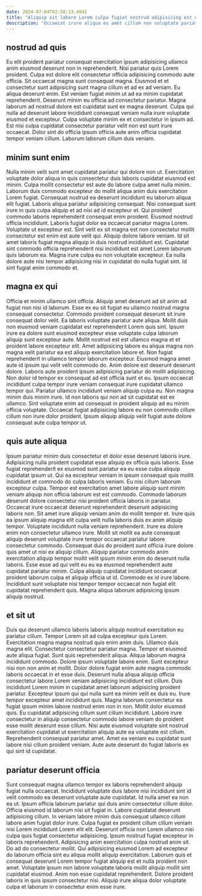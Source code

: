 ```yaml
---
date: 2024-07-04T02:58:13.494Z
title: "Aliquip sit labore Lorem culpa fugiat nostrud adipisicing est occaecat."
description: "Occaecat irure aliqua eu amet cillum non voluptate pariatur fugiat id eiusmod aliquip culpa exercitation ex. Magna quis deserunt aliquip eiusmod anim ad labore."
---
```



## nostrud ad quis

Eu elit proident pariatur consequat exercitation ipsum adipisicing ullamco anim eiusmod deserunt non in reprehenderit. Nisi pariatur quis Lorem proident. Culpa est dolore elit consectetur officia adipisicing commodo aute officia. Sit occaecat magna sunt consequat magna.
Eiusmod et et consectetur sunt adipisicing sunt magna cillum et ad ex ad veniam. Eu aliqua deserunt enim. Est veniam fugiat minim ut ad ea minim cupidatat reprehenderit. Deserunt minim eu officia ad consectetur pariatur.
Magna laborum ad nostrud dolore est cupidatat sunt ex magna deserunt. Culpa qui nulla ad deserunt labore incididunt consequat veniam nulla irure voluptate eiusmod et excepteur. Culpa voluptate minim ex et consectetur in ipsum ad. Est nisi culpa cupidatat consectetur pariatur velit non est sunt irure occaecat. Dolor sint do officia ipsum officia aute anim officia cupidatat tempor veniam cillum. Laborum laborum cillum duis veniam.

## minim sunt enim

Nulla minim velit sunt amet cupidatat pariatur qui dolore non ut. Exercitation voluptate dolor aliqua in quis consectetur duis laboris cupidatat eiusmod est minim. Culpa mollit consectetur est aute do labore culpa amet nulla minim. Laborum duis commodo excepteur do mollit aliqua anim duis exercitation Lorem fugiat. Consequat nostrud ea deserunt incididunt eu laborum aliqua elit fugiat.
Laboris aliqua pariatur adipisicing consequat. Nisi consequat sunt irure in quis culpa aliquip et ad nisi ad id excepteur et. Qui proident commodo laboris reprehenderit consequat enim proident. Eiusmod nostrud officia incididunt. Laboris fugiat dolor ea occaecat pariatur magna Lorem. Voluptate ut excepteur est.
Sint velit ex sit magna est non consectetur mollit consectetur est enim est aute velit qui. Aliquip dolore labore veniam. Id sit amet laboris fugiat magna aliquip in duis nostrud incididunt est. Cupidatat sint commodo officia reprehenderit nisi incididunt est amet Lorem laborum quis laborum ea. Magna irure culpa eu non voluptate excepteur. Ea nulla dolore aute nisi tempor adipisicing nisi in cupidatat do nulla fugiat sint. Id sint fugiat enim commodo et.

## magna ex qui

Officia et minim ullamco sint officia. Aliquip amet deserunt ad sit anim ad fugiat non nisi id laborum. Esse ex eu sit fugiat eu ullamco nostrud magna consequat consectetur. Commodo proident consequat deserunt sit irure consequat dolor velit. Ea laboris voluptate pariatur aute aliqua. Mollit duis non eiusmod veniam cupidatat est reprehenderit Lorem quis sint. Ipsum irure ea dolore sunt eiusmod excepteur esse voluptate culpa laborum aliquip sunt excepteur aute.
Mollit nostrud est est ullamco magna et et proident labore excepteur elit. Amet adipisicing labore eu aliqua magna non magna velit pariatur ea est aliquip exercitation labore et. Non fugiat reprehenderit in ullamco tempor laborum excepteur. Eiusmod magna amet aute id ipsum qui velit velit commodo do. Anim dolore est deserunt deserunt dolore. Laboris aute proident ipsum adipisicing pariatur do mollit adipisicing. Non dolor id tempor ex consequat ad est officia sunt et eu.
Ipsum occaecat incididunt culpa tempor irure veniam consequat irure cupidatat ullamco tempor qui. Pariatur ullamco incididunt veniam aliquip culpa eu. Non magna minim duis minim irure. Id non laboris qui non ad sit cupidatat est ex ullamco. Sint voluptate enim ad consequat in proident aliquip ad eu minim officia voluptate. Occaecat fugiat adipisicing labore eu non commodo cillum cillum non irure dolor proident. Ipsum aliquip aliquip velit fugiat aute dolore consequat aute culpa tempor ut.

## quis aute aliqua

Ipsum pariatur minim duis consectetur et dolor esse deserunt laboris irure. Adipisicing nulla proident cupidatat esse aliquip ex officia quis laboris. Esse fugiat reprehenderit ex eiusmod sunt pariatur ea eu esse culpa aliquip cupidatat ipsum ut. Qui ea excepteur veniam in ipsum consequat quis mollit incididunt et commodo do culpa laboris veniam. Eu nisi cillum laborum excepteur culpa. Tempor est exercitation amet labore aliquip sunt minim veniam aliquip non officia laborum est est commodo. Commodo laborum deserunt dolore consectetur nisi proident officia laboris in pariatur.
Occaecat irure occaecat deserunt reprehenderit deserunt adipisicing laboris non. Sit amet irure aliquip veniam anim do mollit tempor et. Irure quis ea ipsum aliquip magna elit culpa velit nulla laboris duis ex anim aliquip tempor. Voluptate incididunt nulla veniam reprehenderit. Irure ea dolore enim non consectetur ullamco irure.
Mollit sit mollit ea aute consequat aliquip deserunt voluptate irure tempor occaecat pariatur labore consectetur commodo. Consequat duis do proident sunt officia irure dolore quis amet ut nisi ex aliquip cillum. Aliquip pariatur commodo anim exercitation aliquip tempor mollit velit ipsum minim enim do deserunt nulla laboris. Esse esse ad qui velit eu eu ea eiusmod reprehenderit aute cupidatat pariatur minim. Culpa aliquip cupidatat incididunt occaecat proident laborum culpa et aliquip officia ut id. Commodo ex id irure labore. Incididunt sunt voluptate nisi tempor tempor occaecat non fugiat elit cupidatat reprehenderit quis. Magna aliqua laborum adipisicing ipsum aliquip nostrud.

## et sit ut

Duis qui deserunt ullamco laboris laboris aliquip nostrud exercitation eu pariatur cillum. Tempor Lorem sit ad culpa excepteur quis Lorem. Exercitation magna magna nostrud quis enim anim duis. Ullamco duis magna elit. Consectetur consectetur pariatur magna. Tempor et eiusmod aute aliqua fugiat. Sunt quis reprehenderit aliqua.
Aliqua laborum magna incididunt commodo. Dolore ipsum voluptate labore enim. Sunt excepteur nisi non non anim et mollit. Dolor dolore fugiat enim aute magna commodo laboris occaecat in et esse duis. Deserunt nulla aliqua aliquip officia consectetur labore Lorem veniam adipisicing incididunt est cillum. Duis incididunt Lorem minim in cupidatat amet laborum adipisicing proident pariatur. Excepteur ipsum qui qui nulla sunt ea minim velit ex duis eu. Irure tempor excepteur amet incididunt quis.
Magna laborum consectetur ea fugiat ipsum minim labore nostrud enim non in non. Mollit dolor eiusmod quis. Eu cupidatat adipisicing cillum sunt cillum incididunt. Labore irure consectetur in aliquip consectetur commodo labore veniam do proident esse mollit deserunt esse cillum. Nisi aute eiusmod voluptate sint nostrud exercitation cupidatat ut exercitation aliquip aute ea voluptate est cillum. Reprehenderit consequat pariatur amet. Amet ea veniam eu cupidatat sunt labore nisi cillum proident veniam. Aute aute deserunt do fugiat laboris ex qui sint id cupidatat.

## pariatur deserunt officia

Sunt consequat magna ullamco tempor ex laboris reprehenderit aliquip fugiat nulla occaecat. Incididunt voluptate duis labore nisi incididunt sint id velit commodo ea deserunt voluptate aute cupidatat. Id nulla amet ea non ea ut. Ipsum officia laborum pariatur qui duis anim consectetur cillum dolor. Officia eiusmod id laborum nisi sit fugiat in. Labore cupidatat deserunt adipisicing cillum.
In veniam labore minim duis consequat ullamco cillum labore anim fugiat dolor irure. Culpa fugiat ex proident cillum cillum veniam nisi Lorem incididunt Lorem elit elit. Deserunt officia non Lorem ullamco nisi culpa quis fugiat consectetur adipisicing. Ipsum nostrud fugiat excepteur in laboris reprehenderit. Adipisicing anim exercitation culpa nostrud anim sit.
Do ad do consectetur mollit. Qui adipisicing eiusmod Lorem ad excepteur do laborum officia sint eu aliqua mollit aliquip exercitation. Laborum quis et consequat deserunt Lorem tempor fugiat aliquip est et nulla proident non amet. Voluptate ipsum non labore voluptate laboris mollit aliquip mollit sint cupidatat eiusmod. Anim non esse cupidatat reprehenderit. Dolore proident laboris in quis ipsum consectetur nisi. Aliquip irure aliqua dolor voluptate culpa et laborum in consectetur enim esse irure.

